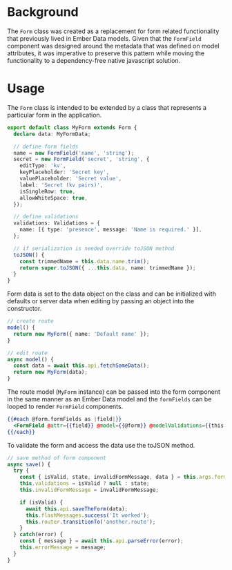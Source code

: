 # Background

The `Form` class was created as a replacement for form related functionality
that previously lived in Ember Data models. Given that the `FormField` component
was designed around the metadata that was defined on model attributes, it was
imperative to preserve this pattern while moving the functionality to a dependency-free
native javascript solution.

# Usage

The `Form` class is intended to be extended by a class that represents a particular form
in the application.

```ts
export default class MyForm extends Form {
  declare data: MyFormData;

  // define form fields
  name = new FormField('name', 'string');
  secret = new FormField('secret', 'string', {
    editType: 'kv',
    keyPlaceholder: 'Secret key',
    valuePlaceholder: 'Secret value',
    label: 'Secret (kv pairs)',
    isSingleRow: true,
    allowWhiteSpace: true,
  });

  // define validations
  validations: Validations = {
    name: [{ type: 'presence', message: 'Name is required.' }],
  };

  // if serialization is needed override toJSON method
  toJSON() {
    const trimmedName = this.data.name.trim();
    return super.toJSON({ ...this.data, name: trimmedName });
  }
}
```

Form data is set to the data object on the class and can be initialized
with defaults or server data when editing by passing an object into the constructor.

```ts
// create route
model() {
  return new MyForm({ name: 'Default name' });
}

// edit route
async model() {
  const data = await this.api.fetchSomeData();
  return new MyForm(data);
}
```

The route model (`MyForm` instance) can be passed into the form component in
the same manner as an Ember Data model and the `formFields` can be looped
to render `FormField` components.

```hbs
{{#each @form.formFields as |field|}}
  <FormField @attr={{field}} @model={{@form}} @modelValidations={{this.validations}} />
{{/each}}
```

To validate the form and access the data use the toJSON method.

```ts
// save method of form component
async save() {
  try {
    const { isValid, state, invalidFormMessage, data } = this.args.form.toJSON();
    this.validations = isValid ? null : state;
    this.invalidFormMessage = invalidFormMessage;

    if (isValid) {
      await this.api.saveTheForm(data);
      this.flashMessages.success('It worked');
      this.router.transitionTo('another.route');
    }
  } catch(error) {
    const { message } = await this.api.parseError(error);
    this.errorMessage = message;
  }
}
```
